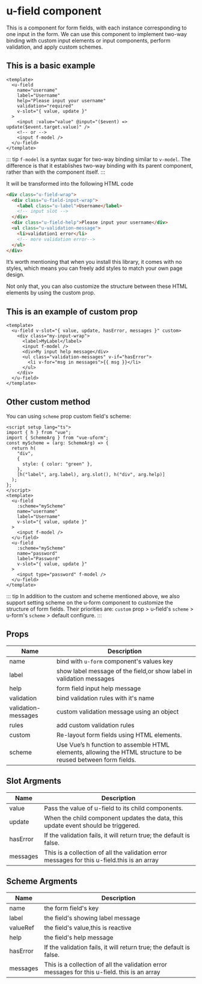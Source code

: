 # u-field component

This is a component for form fields, with each instance corresponding to one input in the form. We can use this component to implement two-way binding with custom input elements or input components, perform validation, and apply custom schemes.

## This is a basic example

```vue
<template>
  <u-field
    name="username"
    label="Username"
    help="Please input your username"
    validation="required"
    v-slot="{ value, update }"
  >
    <input :value="value" @input="($event) => update($event.target.value)" />
    <!-- or -->
    <input f-model />
  </u-field>
</template>
```

::: tip
`f-model` is a syntax sugar for two-way binding similar to `v-model`. The difference is that it establishes two-way binding with its parent component, rather than with the component itself.
:::

It will be transformed into the following HTML code

```html
<div class="u-field-wrap">
  <div class="u-field-input-wrap">
    <label class="u-label">Username</label>
    <!-- input slot -->
  </div>
  <div class="u-field-help">Please input your username</div>
  <ul class="u-validation-message">
    <li>validation1 error</li>
    <!-- more validation error-->
  </ul>
</div>
```

It’s worth mentioning that when you install this library, it comes with no styles, which means you can freely add styles to match your own page design.

Not only that, you can also customize the structure between these HTML elements by using the custom prop.

## This is an example of custom prop

```vue
<template>
  <u-field v-slot="{ value, update, hasError, messages }" custom>
    <div class="my-input-wrap">
      <label>MyLabel</label>
      <input f-model />
      <div>My input help message</div>
      <ul class="validation-messages" v-if="hasError">
        <li v-for="msg in messages">{{ msg }}</li>
      </ul>
    </div>
  </u-field>
</template>
```

## Other custom method

You can using `scheme` prop custom field's scheme:

```vue
<script setup lang="ts">
import { h } from "vue";
import { SchemeArg } from "vue-uform";
const myScheme = (arg: SchemeArg) => {
  return h(
    "div",
    {
      style: { color: "green" },
    },
    [h("label", arg.label), arg.slot(), h("div", arg.help)]
  );
};
</script>
<template>
  <u-field
    :scheme="myScheme"
    name="username"
    label="Username"
    v-slot="{ value, update }"
  >
    <input f-model />
  </u-field>
  <u-field
    :scheme="myScheme"
    name="password"
    label="Password"
    v-slot="{ value, update }"
  >
    <input type="password" f-model />
  </u-field>
</template>
```

::: tip
In addition to the custom and scheme mentioned above, we also support setting scheme on the u-form component to customize the structure of form fields. Their priorities are: `custom` prop > u-field's `scheme` > u-form's `scheme` > default configure.
:::

## Props

| Name                | Description                                                                                                   |
| ------------------- | ------------------------------------------------------------------------------------------------------------- |
| name                | bind with `u-form` component's values key                                                                     |
| label               | show label message of the field,or show label in validation messages                                          |
| help                | form field input help message                                                                                 |
| validation          | bind validation rules with it's name                                                                          |
| validation-messages | custom validation message using an object                                                                     |
| rules               | add custom validation rules                                                                                   |
| custom              | Re-layout form fields using HTML elements.                                                                    |
| scheme              | Use Vue’s h function to assemble HTML elements, allowing the HTML structure to be reused between form fields. |

## Slot Argments

| Name     | Description                                                                                 |
| -------- | ------------------------------------------------------------------------------------------- |
| value    | Pass the value of u-field to its child components.                                          |
| update   | When the child component updates the data, this update event should be triggered.           |
| hasError | If the validation fails, it will return true; the default is false.                         |
| messages | This is a collection of all the validation error messages for this u-field.this is an array |

## Scheme Argments

| Name     | Description                                                                                  |
| -------- | -------------------------------------------------------------------------------------------- |
| name     | the form field's key                                                                         |
| label    | the field's showing label message                                                            |
| valueRef | the field's value,this is reactive                                                           |
| help     | the field's help message                                                                     |
| hasError | If the validation fails, it will return true; the default is false.                          |
| messages | This is a collection of all the validation error messages for this u-field. this is an array |
